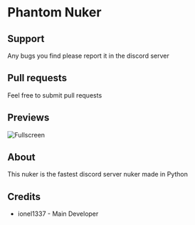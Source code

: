 # Phantom Nuker

## Support
Any bugs you find please report it in the discord server

## Pull requests
Feel free to submit pull requests

## Previews
![Fullscreen](https://media.discordapp.net/attachments/1065003016018735246/1065019724003561624/image.png?width=961&height=559)

## About
This nuker is the fastest discord server nuker made in Python

## Credits
* ionel1337 - Main Developer